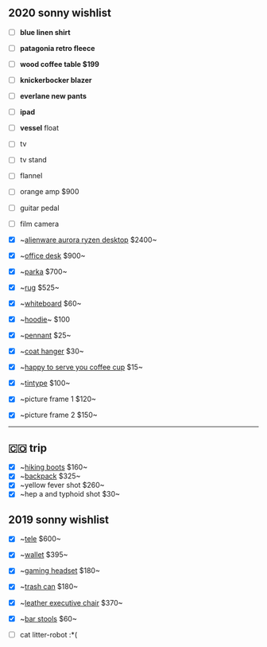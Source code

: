 ## 2020 sonny wishlist

- [ ] **blue linen shirt**
- [ ] **patagonia retro fleece**
- [ ] **wood coffee table $199**
- [ ] **knickerbocker blazer**
- [ ] **everlane new pants**
- [ ] **ipad**
- [ ] **vessel** float
- [ ] tv
- [ ] tv stand
- [ ] flannel
- [ ] orange amp $900
- [ ] guitar pedal
- [ ] film camera

- [x] ~[alienware aurora ryzen desktop](https://www.dell.com/en-us/member/shop/desktop-computers/new-alienware-aurora-ryzen-edition-gaming-desktop/spd/alienware-aurora-r10-desktop) $2400~
- [x] ~[office desk](https://www.poppin.com/Series-A-Executive-Desk%2C-Natural-Oak%2C-72%22%2C-White-Legs-103999+%3A+105510.html) $900~
- [x] ~[parka](https://www.patagonia.com/product/mens-frozen-range-parka/27975.html) $700~
- [x] ~[rug](https://aelfie.com/products/kiki-shag-5x8?variant=15817523036263) $525~
- [x] ~[whiteboard](https://www.amazon.com/gp/product/B01J50F8PM/ref=ppx_yo_dt_b_asin_title_o00_s00) $60~
- [x] ~[hoodie](https://www.upstatestock.com/collections/tops/products/grey-hoodie)~ $100
- [x] ~[pennant](https://www.upstatestock.com/collections/decor/products/oxford-pennant-not-all-who-wanter-are-lost) $25~
- [x] ~[coat hanger](https://www.etsy.com/listing/697906830/craftarea-wooden-natural-edge-vintage) $30~
- [x] ~[happy to serve you coffee cup](https://www.upstatestock.com/products/happy-to-serve-you-10oz) $15~
- [x] ~[tintype](https://borucki.com/tintype/greenpointers) $100~
- [x] ~picture frame 1 $120~
- [x] ~picture frame 2 $150~

---

## 🇨🇴 trip

- [x] ~[hiking boots](https://www.rei.com/product/163528/vasque-breeze-at-low-gtx-hiking-shoes-mens) $160~
- [x] ~[backpack](https://www.bradleymountain.com/collections/bags/products/the-biographer-charcoal) $325~
- [x] ~yellow fever shot $260~
- [x] ~hep a and typhoid shot $30~

## 2019 sonny wishlist

- [x] ~[tele](https://www.guitarcenter.com/Fender/Special-Edition-HH-Maple-Fingerboard-Standard-Telecaster-Sea-Foam-Pearl-1500000011253.gc?pfm=item_page.rrt1|PopularProductsInCategory#productDetail) $600~
- [x] ~[wallet](https://www.prada.com/us/en/men/accessories/wallets/products.saffiano_leather_wallet.2MO233_053_F0002.html) $395~
- [x] ~[gaming headset](https://steelseries.com/gaming-headsets/arctis-pro) $180~
- [x] ~[trash can](https://www.bedbathandbeyond.com/store/product/simplehuman-reg-55-liter-rectangular-step-trash-can-with-liner-pocket/3267260?categoryId=14368) $180~
- [x] ~[leather executive chair](https://www.staples.com/La-Z-Boy-Winston-Leather-Executive-Office-Chair-Fixed-Arms-Brown-44763/product_1200191?cid=PS:GooglePLAs:1200191&ci_src=17588969&ci_sku=1200191&KPID=1200191&gclid=Cj0KCQjwitPnBRCQARIsAA5n84mUs2W06Lc929BdX1gOYsLOOUdbAPg2RAHakKeF12AKmiBVfypQHMEaApw4EALw_wcB) $370~
- [x] ~[bar stools](https://www.amazon.com/dp/B001FB5K94/ref=cm_sw_em_r_mt_dp_U_0lNlDbSD5849J) $60~
- [ ] cat litter-robot :*(

